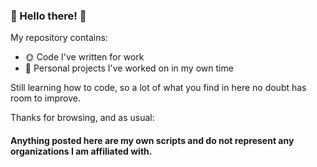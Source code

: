 ### 🧬 Hello there! 🧬

My repository contains:
- 🌞 Code I've written for work 
- 🌚 Personal projects I've worked on in my own time
 
Still learning how to code, so a lot of what you find in here no doubt has room to improve.

Thanks for browsing, and as usual: 
#### Anything posted here are my own scripts and do not represent any organizations I am affiliated with.
